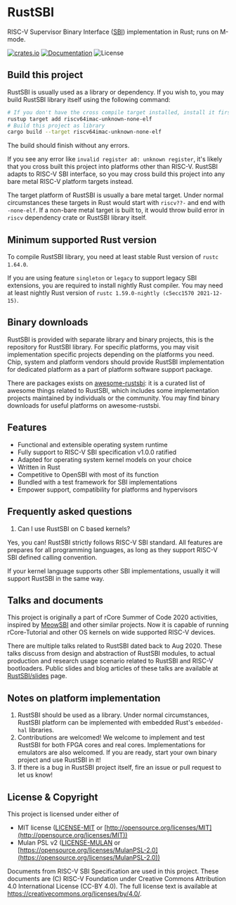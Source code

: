 # RustSBI

RISC-V Supervisor Binary Interface ([SBI](https://github.com/riscv-non-isa/riscv-sbi-doc/)) implementation in Rust; runs on M-mode.

[![crates.io](https://img.shields.io/crates/v/rustsbi.svg)](https://crates.io/crates/rustsbi)
[![Documentation](https://docs.rs/rustsbi/badge.svg)](https://docs.rs/rustsbi)
![License](https://img.shields.io/crates/l/rustsbi.svg)

## Build this project

RustSBI is usually used as a library or dependency. If you wish to, you may build RustSBI library itself using the following command:

```bash
# If you don't have the cross compile target installed, install it first
rustup target add riscv64imac-unknown-none-elf
# Build this project as library
cargo build --target riscv64imac-unknown-none-elf
```

The build should finish without any errors.

If you see any error like `invalid register a0: unknown register`, it's likely that you cross built this project into
platforms other than RISC-V. RustSBI adapts to RISC-V SBI interface, so you may cross build this project into any bare
metal RISC-V platform targets instead.

The target platform of RustSBI is usually a bare metal target. Under normal circumstances these targets in Rust would
start with `riscv??-` and end with `-none-elf`. If a non-bare metal target is built to, it would throw build error
in `riscv` dependency crate or RustSBI library itself.

## Minimum supported Rust version

To compile RustSBI library, you need at least stable Rust version of `rustc 1.64.0`.

If you are using feature `singleton` or `legacy` to support legacy SBI extensions, you are required to install
nightly Rust compiler. You may need at least nightly Rust version of `rustc 1.59.0-nightly (c5ecc1570 2021-12-15)`.

## Binary downloads

RustSBI is provided with separate library and binary projects, this is the repository for RustSBI library. For specific
platforms, you may visit implementation specific projects depending on the platforms you need. Chip, system and platform
vendors should provide RustSBI implementation for dedicated platform as a part of platform software support package.

There are packages exists on [awesome-rustsbi](https://github.com/rustsbi/awesome-rustsbi): it is a curated list of
awesome things related to RustSBI, which includes some implementation projects maintained by individuals or the
community. You may find binary downloads for useful platforms on awesome-rustsbi.

## Features

- Functional and extensible operating system runtime
- Fully support to RISC-V SBI specification v1.0.0 ratified
- Adapted for operating system kernel models on your choice
- Written in Rust
- Competitive to OpenSBI with most of its function
- Bundled with a test framework for SBI implementations
- Empower support, compatibility for platforms and hypervisors

## Frequently asked questions

1. Can I use RustSBI on C based kernels?

Yes, you can! RustSBI strictly follows RISC-V SBI standard. All features are prepares for all programming languages,
as long as they support RISC-V SBI defined calling convention. 

If your kernel language supports other SBI implementations, usually it will support RustSBI in the same way.

## Talks and documents

This project is originally a part of rCore Summer of Code 2020 activities, inspired
by [MeowSBI](https://github.com/meow-chip/MeowSBI) and other similar projects. Now it is capable of running
rCore-Tutorial and other OS kernels on wide supported RISC-V devices.

There are multiple talks related to RustSBI dated back to Aug 2020. These talks discuss from design and abstraction of
RustSBI modules, to actual production and research usage scenario related to RustSBI and RISC-V bootloaders. Public
slides and blog articles of these talks are available at [RustSBI/slides](https://github.com/rustsbi/slides) page.

## Notes on platform implementation

1. RustSBI should be used as a library. Under normal circumstances, RustSBI platform can be implemented
   with embedded Rust's `embedded-hal` libraries.
2. Contributions are welcomed! We welcome to implement and test RustSBI for both FPGA cores and real cores.
   Implementations for emulators are also welcomed. If you are ready, start your own binary project and use
   RustSBI in it!
3. If there is a bug in RustSBI project itself, fire an issue or pull request to let us know! 

## License & Copyright

This project is licensed under either of

- MIT license ([LICENSE-MIT](LICENSE-MIT) or [http://opensource.org/licenses/MIT](http://opensource.org/licenses/MIT))
- Mulan PSL v2 ([LICENSE-MULAN](LICENSE-MULAN) or [https://opensource.org/licenses/MulanPSL-2.0](https://opensource.org/licenses/MulanPSL-2.0))

Documents from RISC-V SBI Specification are used in this project. These documents are (C) RISC-V Foundation under
Creative Commons Attribution 4.0 International License (CC-BY 4.0). The full license text is available
at https://creativecommons.org/licenses/by/4.0/.
